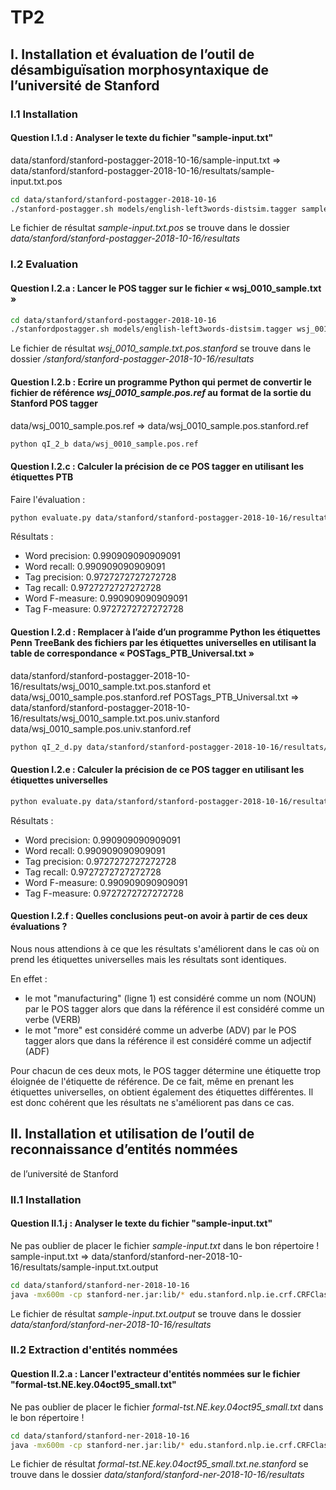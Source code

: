 # TP2

## I. Installation et évaluation de l’outil de désambiguïsation morphosyntaxique de l’université de Stanford

### I.1 Installation

#### Question I.1.d : Analyser le texte du fichier "sample-input.txt"
data/stanford/stanford-postagger-2018-10-16/sample-input.txt => data/stanford/stanford-postagger-2018-10-16/resultats/sample-input.txt.pos
```bash
cd data/stanford/stanford-postagger-2018-10-16
./stanford-postagger.sh models/english-left3words-distsim.tagger sample-input.txt > sample-input.txt.pos
```
Le fichier de résultat _sample-input.txt.pos_ se trouve dans le dossier _data/stanford/stanford-postagger-2018-10-16/resultats_


### I.2 Evaluation

#### Question I.2.a : Lancer le POS tagger sur le fichier « wsj_0010_sample.txt »
```bash
cd data/stanford/stanford-postagger-2018-10-16
./stanfordpostagger.sh models/english-left3words-distsim.tagger wsj_0010_sample.txt > wsj_0010_sample.txt.pos.stanford
```
Le fichier de résultat _wsj_0010_sample.txt.pos.stanford_ se trouve dans le dossier _/stanford/stanford-postagger-2018-10-16/resultats_

#### Question I.2.b : Ecrire un programme Python qui permet de convertir le fichier de référence _wsj_0010_sample.pos.ref_ au format de la sortie du Stanford POS tagger
data/wsj_0010_sample.pos.ref => data/wsj_0010_sample.pos.stanford.ref
```bash
python qI_2_b data/wsj_0010_sample.pos.ref
```

#### Question I.2.c : Calculer la précision de ce POS tagger en utilisant les étiquettes PTB
Faire l'évaluation :
```bash
python evaluate.py data/stanford/stanford-postagger-2018-10-16/resultats/wsj_0010_sample.txt.pos.stanford data/wsj_0010_sample.pos.stanford.ref
```
Résultats :
- Word precision: 0.990909090909091
- Word recall: 0.990909090909091
- Tag precision: 0.9727272727272728
- Tag recall: 0.9727272727272728
- Word F-measure: 0.990909090909091
- Tag F-measure: 0.9727272727272728

#### Question I.2.d : Remplacer à l’aide d’un programme Python les étiquettes Penn TreeBank des fichiers par les étiquettes universelles en utilisant la table de correspondance « POSTags_PTB_Universal.txt »
data/stanford/stanford-postagger-2018-10-16/resultats/wsj_0010_sample.txt.pos.stanford et data/wsj_0010_sample.pos.stanford.ref POSTags_PTB_Universal.txt => data/stanford/stanford-postagger-2018-10-16/resultats/wsj_0010_sample.txt.pos.univ.stanford data/wsj_0010_sample.pos.univ.stanford.ref
```bash
python qI_2_d.py data/stanford/stanford-postagger-2018-10-16/resultats/wsj_0010_sample.txt.pos.stanford data/wsj_0010_sample.pos.stanford.ref data/POSTags_PTB_Universal.txt
```

#### Question I.2.e : Calculer la précision de ce POS tagger en utilisant les étiquettes universelles
```bash
python evaluate.py data/stanford/stanford-postagger-2018-10-16/resultats/wsj_0010_sample.txt.pos.univ.stanford data/wsj_0010_sample.pos.univ.stanford.ref
```
Résultats :
- Word precision: 0.990909090909091
- Word recall: 0.990909090909091
- Tag precision: 0.9727272727272728
- Tag recall: 0.9727272727272728
- Word F-measure: 0.990909090909091
- Tag F-measure: 0.9727272727272728

#### Question I.2.f : Quelles conclusions peut-on avoir à partir de ces deux évaluations ? 
Nous nous attendions à ce que les résultats s'améliorent dans le cas où on prend les étiquettes universelles mais les résultats sont identiques.

En effet :
- le mot "manufacturing" (ligne 1) est considéré comme un nom (NOUN) par le POS tagger alors que dans la référence il est considéré comme un verbe (VERB)
- le mot "more" est considéré comme un adverbe (ADV) par le POS tagger alors que dans la référence il est considéré comme un adjectif (ADF)

Pour chacun de ces deux mots, le POS tagger détermine une étiquette trop éloignée de l'étiquette de référence. De ce fait, même en prenant les étiquettes universelles, on obtient également des étiquettes différentes. Il est donc cohérent que les résultats ne s'améliorent pas dans ce cas.


## II. Installation et utilisation de l’outil de reconnaissance d’entités nommées
de l’université de Stanford

### II.1 Installation

#### Question II.1.j : Analyser le texte du fichier "sample-input.txt"
Ne pas oublier de placer le fichier _sample-input.txt_ dans le bon répertoire !
sample-input.txt => data/stanford/stanford-ner-2018-10-16/resultats/sample-input.txt.output
```bash
cd data/stanford/stanford-ner-2018-10-16
java -mx600m -cp stanford-ner.jar:lib/* edu.stanford.nlp.ie.crf.CRFClassifier -loadClassifier classifiers/english.all.3class.distsim.crf.ser.gz -textFile sample-input.txt > sample-input.txt.output
```
Le fichier de résultat _sample-input.txt.output_ se trouve dans le dossier _data/stanford/stanford-ner-2018-10-16/resultats_


### II.2 Extraction d'entités nommées

#### Question II.2.a : Lancer l'extracteur d'entités nommées sur le fichier "formal-tst.NE.key.04oct95_small.txt"
Ne pas oublier de placer le fichier _formal-tst.NE.key.04oct95_small.txt_ dans le bon répertoire !
```bash
cd data/stanford/stanford-ner-2018-10-16
java -mx600m -cp stanford-ner.jar:lib/* edu.stanford.nlp.ie.crf.CRFClassifier -loadClassifier classifiers/english.all.3class.distsim.crf.ser.gz -textFile formal-tst.NE.key.04oct95_small.txt > formal-tst.NE.key.04oct95_small.txt.ne.stanford
```
Le fichier de résultat _formal-tst.NE.key.04oct95_small.txt.ne.stanford_ se trouve dans le dossier _data/stanford/stanford-ner-2018-10-16/resultats_


